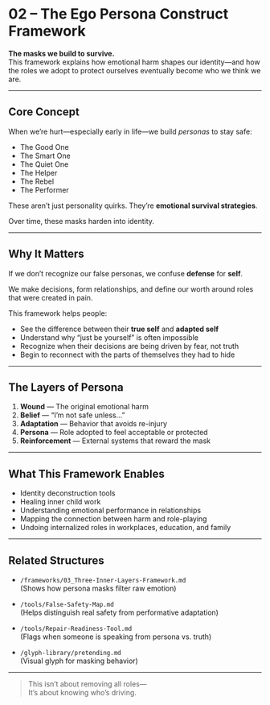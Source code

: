 # 02 – The Ego Persona Construct Framework

**The masks we build to survive.**  
This framework explains how emotional harm shapes our identity—and how the roles we adopt to protect ourselves eventually become who we think we are.

---

##  Core Concept

When we’re hurt—especially early in life—we build *personas* to stay safe:

- The Good One  
- The Smart One  
- The Quiet One  
- The Helper  
- The Rebel  
- The Performer

These aren’t just personality quirks. They’re **emotional survival strategies**.

Over time, these masks harden into identity.

---

##  Why It Matters

If we don’t recognize our false personas, we confuse **defense** for **self**.

We make decisions, form relationships, and define our worth around roles that were created in pain.

This framework helps people:

- See the difference between their **true self** and **adapted self**  
- Understand why “just be yourself” is often impossible  
- Recognize when their decisions are being driven by fear, not truth  
- Begin to reconnect with the parts of themselves they had to hide

---

##  The Layers of Persona

1. **Wound** — The original emotional harm  
2. **Belief** — “I’m not safe unless…”  
3. **Adaptation** — Behavior that avoids re-injury  
4. **Persona** — Role adopted to feel acceptable or protected  
5. **Reinforcement** — External systems that reward the mask

---

##  What This Framework Enables

- Identity deconstruction tools  
- Healing inner child work  
- Understanding emotional performance in relationships  
- Mapping the connection between harm and role-playing  
- Undoing internalized roles in workplaces, education, and family

---

##  Related Structures

- `/frameworks/03_Three-Inner-Layers-Framework.md`  
  (Shows how persona masks filter raw emotion)

- `/tools/False-Safety-Map.md`  
  (Helps distinguish real safety from performative adaptation)

- `/tools/Repair-Readiness-Tool.md`  
  (Flags when someone is speaking from persona vs. truth)

- `/glyph-library/pretending.md`  
  (Visual glyph for masking behavior)

---

> This isn’t about removing all roles—  
> It’s about knowing who’s driving.

